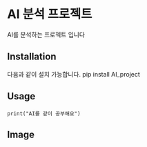 AI 분석 프로젝트
==========
AI를 분석하는 프로젝트 입니다

Installation
-------------
다음과 같이 설치 가능합니다.
    pip install AI_project
  
 
  Usage
  -------------
    print("AI를 같이 공부해요")  

 Image
 -------------
